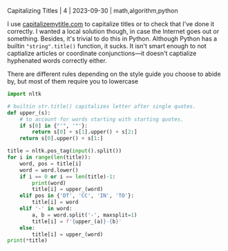 Capitalizing Titles | 4 | 2023-09-30 | math,algorithm,python

I use [capitalizemytitle.com](https://capitalizemytitle.com/style/Chicago/) to capitalize titles or to check that I've done it correctly. I wanted a local solution though, in case the Internet goes out or something. Besides, it's trivial to do this in Python. Although Python has a builtin `"string".title()` function, it sucks. It isn't smart enough to not captialize articles or coordinate conjunctions—it doesn't captialize hyphenated words correctly either.

There are different rules depending on the style guide you choose to abide by, but most of them require you to lowercase 

```py
import nltk

# builtin str.title() capitalizes letter after single quotes.
def upper_(s):
    # to account for words starting with starting quotes.
    if s[0] in {"'", '"'}:
        return s[0] + s[1].upper() + s[2:]
    return s[0].upper() + s[1:]

title = nltk.pos_tag(input().split())
for i in range(len(title)):
    word, pos = title[i]
    word = word.lower()
    if i == 0 or i == len(title)-1:
        print(word)
        title[i] = upper_(word)
    elif pos in {'DT', 'CC', 'IN', 'TO'}:
        title[i] = word
    elif '-' in word:
        a, b = word.split('-', maxsplit=1)
        title[i] = f'{upper_(a)}-{b}'
    else:
        title[i] = upper_(word)
print(*title)
```
